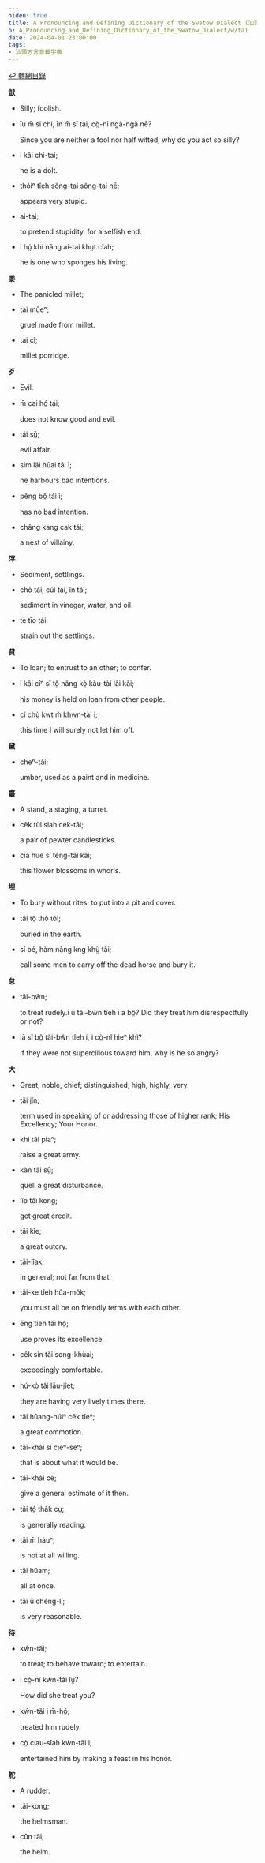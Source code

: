 ```yaml
---
hiden: true
title: A Pronouncing and Defining Dictionary of the Swatow Dialect (汕頭方言音義字典) / tai
p: A_Pronouncing_and_Defining_Dictionary_of_the_Swatow_Dialect/w/tai
date: 2024-04-01 23:00:00
tags: 
- 汕頭方言音義字典
---
```


[↩️ 轉總目錄](/A_Pronouncing_and_Defining_Dictionary_of_the_Swatow_Dialect)


**獃**
- Silly; foolish.

- īu m̄ sĭ chi, īn m̄ sĭ tai, cò̤-nî ngà-ngà nē?

  Since you are neither a fool nor half witted, why do you act so silly?

- i kâi chi-tai;

  he is a dolt.

- thóiⁿ tîeh sông-tai sông-tai nē;

  appears very stupid.

- ai-tai;

  to pretend stupidity, for a selfish end.

- i hṳ́ khí nâng ai-tai khṳt cîah;

  he is one who sponges his living.

**黍**
- The panicled millet;

- tai mûeⁿ;

  gruel made from millet.

- tai cî;

  millet porridge.

**歹**
- Evil.

- m̄ cai hó̤ tái;

  does not know good and evil.

- tái sṳ̄;

  evil affair.

- sim lăi hûai tái ì;

  he harbours bad intentions.

- pĕng bô̤ tái ì;

  has no bad intention.

- châng kang cak tái;

  a nest of villainy.

**滓**
- Sediment, settlings.

- chò tái, cúi tái, în tái;

  sediment in vinegar, water, and oil.

- tè tīo tái;

  strain out the settlings. 

**貸**
- To loan; to entrust to an other; to confer.

- i kâi cîⁿ sĭ tŏ̤ nâng kò̤ kàu-tài lâi kâi;

  his money is held on loan from other people.

- cí chṳ̀ kwt m̆ khwn-tài i;

  this time I will surely not let him off.

**黛**

- cheⁿ-tài;

  umber, used as a paint and in medicine.

**臺**
- A stand, a staging, a turret.

- cĕk tùi siah cek-tâi;

  a pair of pewter candlesticks.

- cía hue sĭ têng-tâi kâi;

  this flower blossoms in whorls.

**埋**
- To bury without rites; to put into a pit and cover.

- tâi tŏ̤ thô tói;

  buried in the earth.

- sí bé, hàm nâng kng khṳ̀ tâi;

  call some men to carry off the dead horse and bury it.

**怠**

- tăi-bw̆n;

  to treat rudely.i ŭ tăi-bw̆n tîeh i a bô̤? Did they treat him disrespectfully or not?

- iā sĭ bô̤ tăi-bw̆n tîeh i, i cò̤-nî hìeⁿ khì?

  If they were not supercilious toward him, why is he so angry?

**大**
- Great, noble, chief; distinguished; high, highly, very.

- tăi jîn;

  term used in speaking of or addressing those of higher rank; His Excellency; Your Honor.

- khì tăi piaⁿ;

  raise a great army.

- kàn tăi sṳ̄;

  quell a great disturbance.

- lîp tăi kong;

  get great credit.

- tăi kìe;

  a great outcry.

- tăi-lîak;

  in general; not far from that.

- tăi-ke tîeh hûa-môk;

  you must all be on friendly terms with each other.

- ēng tîeh tăi hó̤;

  use proves its excellence.

- cêk sin tăi song-khùai;

  exceedingly comfortable.

- hṳ́-kò̤ tăi lāu-jîet;

  they are having very lively times there.

- tăi hûang-húiⁿ cêk tîeⁿ;

  a great commotion.

- tăi-khài sĭ cìeⁿ-seⁿ;

  that is about what it would be.

- tăi-khài cē;

  give a general estimate of it then.

- tăi tó̤ thâk cṳ;

  is generally reading.

- tăi m̄ hàuⁿ;

  is not at all willing.

- tăi hŭam;

  all at once.

- tăi ŭ chêng-lí;

  is very reasonable.

**待**

- kẃn-tăi;

  to treat; to behave toward; to entertain.

- i cò̤-nî kẃn-tăi lṳ́?

  How did she treat you?

- kẃn-tăi i m̄-hó̤;

  treated him rudely.

- cò̤ cíau-sîah kẃn-tăi i;

  entertained him by making a feast in his honor.

**舵**
- A rudder.

- tăi-kong;

  the helmsman.

- cûn tăi;

  the helm.